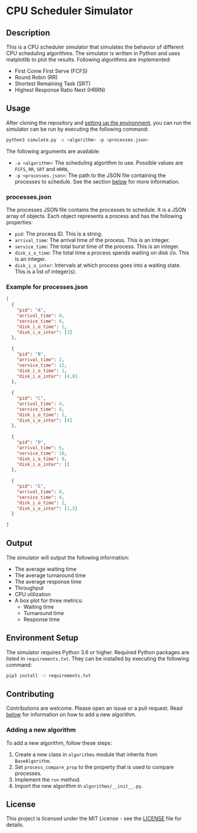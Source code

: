 # CPU Scheduler Simulator
## Description
This is a CPU scheduler simulator that simulates the behavior of different CPU scheduling algorithms.
The simulator is written in Python and uses matplotlib to plot the results.
Following algorithms are implemented:
* First Come First Serve (FCFS)
* Round Robin (RR)
* Shortest Remaining Task (SRT)
* Highest Response Ratio Next (HRRN)
## Usage
After cloning the repository and [setting up the environment](#environment-setup),
you can run the simulator can be run by executing the following command:
```bash
python3 simulate.py -a <algorithm> -p <processes.json>
```
The following arguments are available:
* `-a <algorithm>`: The scheduling algorithm to use. Possible values are
`FCFS`, `RR`, `SRT` and `HRRN`,
* `-p <processes.json>`: The path to the JSON file containing the processes to schedule. See the section [below](#processesjson) for more information.

### processes.json
The processes JSON file contains the processes to schedule. It is a JSON array of objects. Each object represents a process and has the following properties:
* `pid`: The process ID. This is a string.
* `arrival_time`: The arrival time of the process. This is an integer.
* `service_time`: The total burst time of the process. This is an integer.
* `disk_i_o_time`: The total time a process spends waiting on disk i/o. This is an integer.
* `disk_i_o_inter`: Intervals at which process goes into a waiting state. This is a list of integer(s).

### Example for processes.json
```json
[
  {
    "pid": "A",
    "arrival_time": 0,
    "service_time": 6,
    "disk_i_o_time": 1,
    "disk_i_o_inter": [3]
  },
  
  {
    "pid": "B",
    "arrival_time": 2,
    "service_time": 12,
    "disk_i_o_time": 2,
    "disk_i_o_inter": [4,8]
  },
  
  {
    "pid": "C",
    "arrival_time": 4,
    "service_time": 8,
    "disk_i_o_time": 1,
    "disk_i_o_inter": [4]
  },
  
  {
    "pid": "D",
    "arrival_time": 6,
    "service_time": 10,
    "disk_i_o_time": 0,
    "disk_i_o_inter": []
  },
  
  {
    "pid": "E",
    "arrival_time": 8,
    "service_time": 4,
    "disk_i_o_time": 2,
    "disk_i_o_inter": [1,3]
  }
 
]

```

## Output
The simulator will output the following information:
* The average waiting time
* The average turnaround time
* The average response time
* Throughput
* CPU utilization
* A box plot for three metrics:
    * Waiting time
    * Turnaround time
    * Response time

## Environment Setup
The simulator requires Python 3.6 or higher. Required Python packages are listed in `requirements.txt`.
They can be installed by executing the following command:
```bash
pip3 install -r requirements.txt
```
## Contributing
Contributions are welcome. Please open an issue or a pull request.
Read [below](#adding-a-new-algorithm) for information on how to add a new algorithm.
### Adding a new algorithm
To add a new algorithm, follow these steps:
1. Create a new class in `algorithms` module that inherits from `BaseAlgorithm`.
2. Set `process_compare_prop` to the property that is used to compare processes.
3. Implement the `run` method.
4. Import the new algorithm in `algorithms/__init__.py`.

## License
This project is licensed under the MIT License - see the [LICENSE](LICENSE) file for details.
